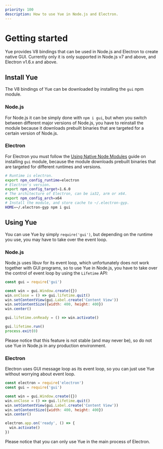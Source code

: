 ```yaml
---
priority: 100
description: How to use Yue in Node.js and Electron.
---
```


# Getting started

Yue provides V8 bindings that can be used in Node.js and Electron to create
native GUI. Currently only it is only supported in Node.js v7 and above, and
Electron v1.6.x and above.

## Install Yue

The V8 bindings of Yue can be downloaded by installing the `gui` npm module.

### Node.js

For Node.js it can be simply done with `npm i gui`, but when you switch between
different major versions of Node.js, you have to reinstall the module because
it downloads prebuilt binaries that are targeted for a certain version of
Node.js.

### Electron

For Electron you must follow the [Using Native Node Modules][native-module]
guide on installing `gui` module, because the module downloads prebuilt binaries
that are targeted for different runtimes and versions.

```bash
# Runtime is electron.
export npm_config_runtime=electron
# Electron's version.
export npm_config_target=1.6.0
# The architecture of Electron, can be ia32, arm or x64.
export npm_config_arch=x64
# Install the module, and store cache to ~/.electron-gyp.
HOME=~/.electron-gyp npm i gui
```

## Using Yue

You can use Yue by simply `require('gui')`, but depending on the runtime you
use, you may have to take over the event loop.

### Node.js

Node.js uses libuv for its event loop, which unfortunately does not work together
with GUI programs, so to use Yue in Node.js, you have to take over the control of
event loop by using the `Lifetime` API:

```js
const gui = require('gui')

const win = gui.Window.create({})
win.onClose = () => gui.lifetime.quit()
win.setContentView(gui.Label.create('Content View'))
win.setContentSize({width: 400, height: 400})
win.center()

gui.lifetime.onReady = () => win.activate()

gui.lifetime.run()
process.exit(0)
```

Please notice that this feature is not stable (and may never be), so do not use
Yue in Node.js in any production environment.

### Electron

Electron uses GUI message loop as its event loop, so you can just use Yue
without worrying about event loop.

```js
const electron = require('electron')
const gui = require('gui')

const win = gui.Window.create({})
win.onClose = () => gui.lifetime.quit()
win.setContentView(gui.Label.create('Content View'))
win.setContentSize({width: 400, height: 400})
win.center()

electron.app.on('ready', () => {
  win.activate()
})
```

Please notice that you can only use Yue in the main process of Electron.

[native-module]: https://github.com/electron/electron/blob/master/docs/tutorial/using-native-node-modules.md
